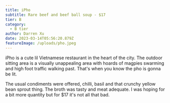 ```yaml
---
title: iPho
subtitle: Rare beef and beef ball soup - $17
tier: B
category:
  - B tier
author: Darren Xu
date: 2023-03-14T05:56:20.879Z
featureImage: /uploads/pho.jpeg
---
```

iPho is a cute lil Vietnamese restaurant in the heart of the city. The outdoor sitting area is a visually unappealing area with hoards of magpies swarming and high foot traffic walking past. That's when you know the pho is gonna be lit.

The usual condiments were offered, chilli, basil and that crunchy yellow bean sprout thing. The broth was tasty and meat adequate. I was hoping for a bit more quantity but for $17 it's not all that bad.
